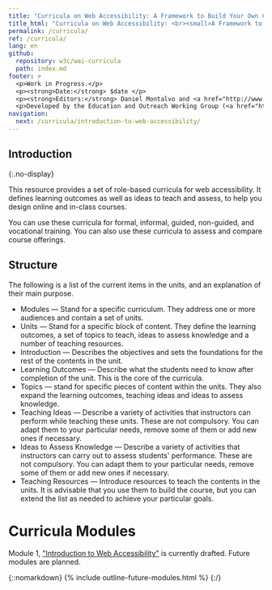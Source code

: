 ```yaml
---
title: "Curricula on Web Accessibility: A Framework to Build Your Own Courses"
title_html: "Curricula on Web Accessibility: <br><small>A Framework to Build Your Own Courses</small>"
permalink: /curricula/
ref: /curricula/
lang: en
github:
  repository: w3c/wai-curricula
  path: index.md
footer: >
  <p>Work in Progress.</p>
  <p><strong>Date:</strong> $date </p>
  <p><strong>Editors:</strong> Daniel Montalvo and <a href="http://www.w3.org/People/shadi/">Shadi Abou-Zahra</a>. Contributors: <a href="https://www.w3.org/WAI/EO/EOWG-members">EOWG Participants</a>. </p>
  <p>Developed by the Education and Outreach Working Group (<a href="http://www.w3.org/WAI/EO/">EOWG</a>). Developed as part of the <a href="https://www.w3.org/WAI/about/projects/wai-guide/">WAI-Guide Project</a> funded by the European Commission (EC) under the Horizon 2020 program (Grant Agreement 822245).</p>
navigation:
  next: /curricula/introduction-to-web-accessibility/
---
```


## Introduction
{:.no-display}

This resource provides a set of role-based curricula for web accessibility. It defines learning outcomes as well as ideas to teach and assess, to help you design online and in-class courses.

You can use these curricula for formal, informal, guided, non-guided, and vocational training. You can also use these curricula to assess and compare course offerings.

## Structure

The following is a list of the current items in the units, and an explanation of their main purpose.

* Modules &mdash; Stand for a specific curriculum. They address one or more audiences and contain a set of units.
* Units &mdash; Stand for a specific block of content. They define the learning outcomes, a set of topics to teach, ideas to assess knowledge and a number of teaching resources.
* Introduction &mdash; Describes the objectives and sets the foundations for the rest of the contents in the unit. 
* Learning Outcomes &mdash; Describe what the students need to know after completion of the unit. This is the core of the curricula.
* Topics &mdash; stand for specific pieces of content within the units. They also expand the learning outcomes, teaching ideas and ideas to assess knowledge.
* Teaching Ideas &mdash; Describe a variety of activities that instructors can perform while teaching these units. These are not compulsory. You can adapt them to your particular needs, remove some of them or add new ones if necessary.
* Ideas to Assess Knowledge &mdash; Describe a variety of activities that instructors can carry out to assess students' performance. These are not compulsory. You can adapt them to your particular needs, remove some of them or add new ones if necessary.
* Teaching Resources &mdash; Introduce resources to teach the contents in the units. It is advisable that you use them to build the course, but you can extend the list as needed to achieve your particular goals. 

# Curricula Modules

Module 1, ["Introduction to Web Accessibility"](/curricula/intorduction-to-web-accessibility) is currently drafted. Future modules are planned.

{::nomarkdown}
{% include outline-future-modules.html %}
{:/}
